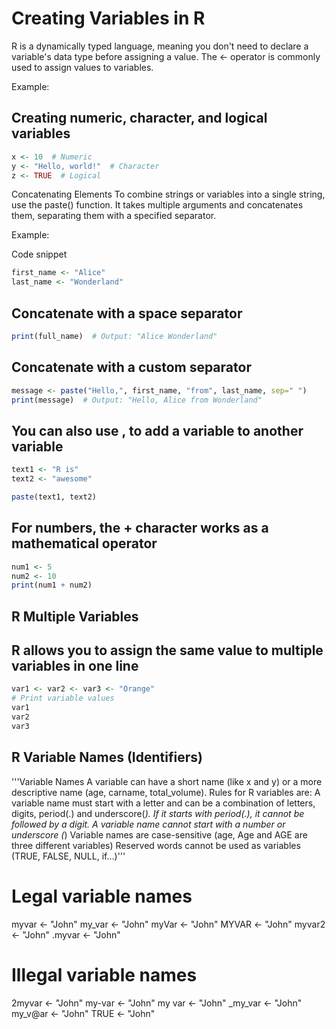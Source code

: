 # Creating Variables in R

R is a dynamically typed language, meaning you don't need to declare a variable's data type before assigning a value. The <- operator is commonly used to assign values to variables.

Example:

## Creating numeric, character, and logical variables
```R
x <- 10  # Numeric
y <- "Hello, world!"  # Character
z <- TRUE  # Logical

```
Concatenating Elements
To combine strings or variables into a single string, use the paste() function. It takes multiple arguments and concatenates them, separating them with a specified separator.

Example:

Code snippet

```R
first_name <- "Alice"
last_name <- "Wonderland"
```

## Concatenate with a space separator

```R full_name <- paste(first_name, last_name)
print(full_name)  # Output: "Alice Wonderland"
```

## Concatenate with a custom separator

```R
message <- paste("Hello,", first_name, "from", last_name, sep=" ")
print(message)  # Output: "Hello, Alice from Wonderland"
```

## You can also use , to add a variable to another variable

```R
text1 <- "R is"
text2 <- "awesome"

paste(text1, text2)

```

## For numbers, the + character works as a mathematical operator

```R
num1 <- 5
num2 <- 10
print(num1 + num2)

```

## R Multiple Variables

## R allows you to assign the same value to multiple variables in one line

```R
var1 <- var2 <- var3 <- "Orange"
# Print variable values
var1
var2
var3
```

## R Variable Names (Identifiers)

'''Variable Names
A variable can have a short name (like x and y) or a more descriptive name (age, carname, total_volume). Rules for R variables are:
A variable name must start with a letter and can be a combination of letters, digits, period(.)
and underscore(_). If it starts with period(.), it cannot be followed by a digit.
A variable name cannot start with a number or underscore (_)
Variable names are case-sensitive (age, Age and AGE are three different variables)
Reserved words cannot be used as variables (TRUE, FALSE, NULL, if...)'''

# Legal variable names

myvar <- "John"
my_var <- "John"
myVar <- "John"
MYVAR <- "John"
myvar2 <- "John"
.myvar <- "John"

# Illegal variable names

2myvar <- "John"
my-var <- "John"
my var <- "John"
_my_var <- "John"
my_v@ar <- "John"
TRUE <- "John"
